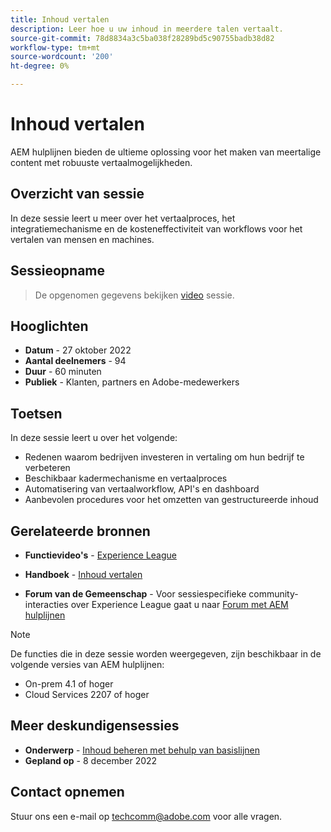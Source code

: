 ```yaml
---
title: Inhoud vertalen
description: Leer hoe u uw inhoud in meerdere talen vertaalt.
source-git-commit: 78d8834a3c5ba038f28289bd5c90755badb38d82
workflow-type: tm+mt
source-wordcount: '200'
ht-degree: 0%

---
```


# Inhoud vertalen

AEM hulplijnen bieden de ultieme oplossing voor het maken van meertalige content met robuuste vertaalmogelijkheden.

## Overzicht van sessie

In deze sessie leert u meer over het vertaalproces, het integratiemechanisme en de kosteneffectiviteit van workflows voor het vertalen van mensen en machines.

## Sessieopname

>De opgenomen gegevens bekijken [video](https://video.tv.adobe.com/v/3414140/translation-aem-guides?quality=12&learn=on) sessie.

## Hooglichten

- **Datum** - 27 oktober 2022
- **Aantal deelnemers** - 94
- **Duur** - 60 minuten
- **Publiek** - Klanten, partners en Adobe-medewerkers

## Toetsen

In deze sessie leert u over het volgende:
- Redenen waarom bedrijven investeren in vertaling om hun bedrijf te verbeteren
- Beschikbaar kadermechanisme en vertaalproces
- Automatisering van vertaalworkflow, API&#39;s en dashboard
- Aanbevolen procedures voor het omzetten van gestructureerde inhoud

## Gerelateerde bronnen

- **Functievideo&#39;s** -  [Experience League](https://experienceleague.adobe.com/docs/experience-manager-guides-learn/videos/advanced-user-guide/overview.html?lang=en)

- **Handboek** - [Inhoud vertalen](https://help.adobe.com/en_US/xml-documentation-for-adobe-experience-manager/index.html#t=DXML-master-map%2Ftranslation.html)

- **Forum van de Gemeenschap** - Voor sessiespecifieke community-interacties over Experience League gaat u naar [Forum met AEM hulplijnen](https://experienceleaguecommunities.adobe.com/t5/experience-manager-guides/bd-p/xml-documentation-discussions)

>[!NOTE]
>
> De functies die in deze sessie worden weergegeven, zijn beschikbaar in de volgende versies van AEM hulplijnen:
> - On-prem 4.1 of hoger
> - Cloud Services 2207 of hoger


## Meer deskundigensessies

- **Onderwerp** - [Inhoud beheren met behulp van basislijnen](baselines-dec22.md)
- **Gepland op** - 8 december 2022

## Contact opnemen

Stuur ons een e-mail op techcomm@adobe.com voor alle vragen.